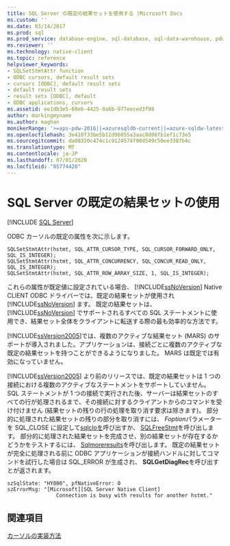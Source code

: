 ```yaml
---
title: SQL Server の既定の結果セットを使用する |Microsoft Docs
ms.custom: ''
ms.date: 03/14/2017
ms.prod: sql
ms.prod_service: database-engine, sql-database, sql-data-warehouse, pdw
ms.reviewer: ''
ms.technology: native-client
ms.topic: reference
helpviewer_keywords:
- SQLSetStmtAttr function
- ODBC cursors, default result sets
- cursors [ODBC], default result sets
- default result sets
- result sets [ODBC], default
- ODBC applications, cursors
ms.assetid: ee1db3e5-60eb-4425-8a6b-977eeced3f98
author: markingmyname
ms.author: maghan
monikerRange: '>=aps-pdw-2016||=azuresqldb-current||=azure-sqldw-latest||>=sql-server-2016||=sqlallproducts-allversions||>=sql-server-linux-2017||=azuresqldb-mi-current'
ms.openlocfilehash: 3e410f33be5b11d96055a3aac8d86fb1ef1c73e5
ms.sourcegitcommit: da88320c474c1c9124574f90d549c50ee3387b4c
ms.translationtype: MT
ms.contentlocale: ja-JP
ms.lasthandoff: 07/01/2020
ms.locfileid: "85774428"
---
```

# <a name="using-sql-server-default-result-sets"></a>SQL Server の既定の結果セットの使用
[!INCLUDE [SQL Server](../../../includes/applies-to-version/sql-asdb-asdbmi-asdw-pdw.md)]

  ODBC カーソルの既定の属性を次に示します。  
  
```  
SQLSetStmtAttr(hstmt, SQL_ATTR_CURSOR_TYPE, SQL_CURSOR_FORWARD_ONLY, SQL_IS_INTEGER);  
SQLSetStmtAttr(hstmt, SQL_ATTR_CONCURRENCY, SQL_CONCUR_READ_ONLY, SQL_IS_INTEGER);  
SQLSetStmtAttr(hstmt, SQL_ATTR_ROW_ARRAY_SIZE, 1, SQL_IS_INTEGER);  
```  
  
 これらの属性が既定値に設定されている場合、 [!INCLUDE[ssNoVersion](../../../includes/ssnoversion-md.md)] Native CLIENT ODBC ドライバーでは、既定の結果セットが使用され [!INCLUDE[ssNoVersion](../../../includes/ssnoversion-md.md)] ます。 既定の結果セットは、[!INCLUDE[ssNoVersion](../../../includes/ssnoversion-md.md)] でサポートされるすべての SQL ステートメントに使用でき、結果セット全体をクライアントに転送する際の最も効率的な方法です。  
  
 [!INCLUDE[ssVersion2005](../../../includes/ssversion2005-md.md)]では、複数のアクティブな結果セット (MARS) のサポートが導入されました。アプリケーションは、接続ごとに複数のアクティブな既定の結果セットを持つことができるようになりました。 MARS は既定では有効になっていません。  
  
 [!INCLUDE[ssVersion2005](../../../includes/ssversion2005-md.md)] より前のリリースでは、既定の結果セットは 1 つの接続における複数のアクティブなステートメントをサポートしていません。 SQL ステートメントが 1 つの接続で実行された後、サーバーは結果セットのすべての行が処理されるまで、その接続に対するクライアントからのコマンドを受け付けません (結果セットの残りの行の処理を取り消す要求は除きます)。 部分的に処理された結果セットの残りの部分を取り消すには、 *Foption*パラメーターを SQL_CLOSE に設定して[sqlcloを](../../../relational-databases/native-client-odbc-api/sqlclosecursor.md)呼び出すか、 [SQLFreeStmt](../../../relational-databases/native-client-odbc-api/sqlfreestmt.md)を呼び出します。 部分的に処理された結果セットを完成させ、別の結果セットが存在するかどうかをテストするには、 [Sqlmoreresults](../../../relational-databases/native-client-odbc-api/sqlmoreresults.md)を呼び出します。 既定の結果セットが完全に処理される前に ODBC アプリケーションが接続ハンドルに対してコマンドを試行した場合は SQL_ERROR が生成され、 **SQLGetDiagRec**を呼び出すとが返されます。  
  
```  
szSqlState: "HY000", pfNativeError: 0  
szErrorMsg: "[Microsoft][SQL Server Native Client]  
                Connection is busy with results for another hstmt."  
```  
  
## <a name="see-also"></a>関連項目  
 [カーソルの実装方法](../../../relational-databases/native-client-odbc-cursors/implementation/how-cursors-are-implemented.md)  
  
  
